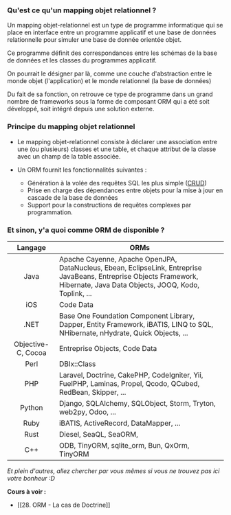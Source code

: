 
### Qu'est ce qu'un mapping objet relationnel ?

Un mapping objet-relationnel est un type de programme informatique qui se place en interface entre un programme applicatif et une base de données relationnelle pour simuler une base de donnée orientée objet.

Ce programme définit des correspondances entre les schémas de la base de données et les classes du programmes applicatif. 

On pourrait le désigner par là, comme une couche d'abstraction entre le monde objet (l'application) et le monde relationnel (la base de données)

Du fait de sa fonction, on retrouve ce type de programme dans un grand nombre de frameworks sous la forme de composant ORM qui a été soit développé, soit intégré depuis une solution externe.

### Principe du mapping objet relationnel

- Le mapping objet-relationnel consiste à déclarer une association entre une (ou plusieurs) classes et une table, et chaque attribut de la classe avec un champ de la table associée.

- Un ORM fournit les fonctionnalités suivantes : 
	- Génération à la volée des requêtes SQL les plus simple ([CRUD](https://fr.wikipedia.org/wiki/CRUD)) 
	- Prise en charge des dépendances entre objets pour la mise à jour en cascade de la base de données
	- Support pour la constructions de requêtes complexes par programmation.

### Et sinon, y'a quoi comme ORM de disponible ?

| Langage            | ORMs                                                                                                                                                                        |
| :------------------: | --------------------------------------------------------------------------------------------------------------------------------------------------------------------------- |
| Java               | Apache Cayenne, Apache OpenJPA, DataNucleus, Ebean, EclipseLink, Entreprise JavaBeans, Entreprise Objects Framework, Hibernate, Java Data Objects, JOOQ, Kodo, Toplink, ... |
| iOS                | Code Data                                                                                                                                                                   |
| .NET               | Base One Foundation Component Library, Dapper, Entity Framework, iBATIS, LINQ to SQL, NHibernate, nHydrate, Quick Objects, ...                                              |
| Objective-C, Cocoa | Entreprise Objects, Code Data                                                                                                                                               |
| Perl               | DBIx::Class                                                                                                                                                                 |
| PHP                | Laravel, Doctrine, CakePHP, CodeIgniter, Yii, FuelPHP, Laminas, Propel, Qcodo, QCubed, RedBean, Skipper, ...                                                                |
| Python             | Django, SQLAlchemy, SQLObject, Storm, Tryton, web2py, Odoo, ...                                                                                                             |
| Ruby               | iBATIS, ActiveRecord, DataMapper, ...                                                                                                                                       |
| Rust               | Diesel, SeaQL, SeaORM,                                                                                                                                                      |
| C++                | ODB, TinyORM, sqlite_orm, Bun, QxOrm, TinyORM                                                                                                                                                                            |

*Et plein d'autres, allez chercher par vous mêmes si vous ne trouvez pas ici votre bonheur :D*

**Cours à voir :**
- [[28. ORM - La cas de Doctrine]]